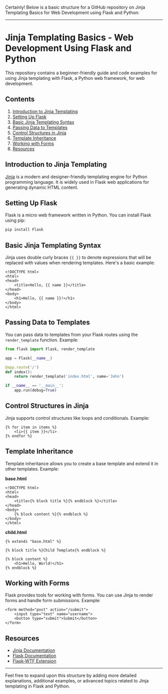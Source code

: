 Certainly! Below is a basic structure for a GitHub repository on Jinja Templating Basics for Web Development using Flask and Python:

---

# Jinja Templating Basics - Web Development Using Flask and Python

This repository contains a beginner-friendly guide and code examples for using Jinja templating with Flask, a Python web framework, for web development.

## Contents

1. [Introduction to Jinja Templating](#introduction-to-jinja-templating)
2. [Setting Up Flask](#setting-up-flask)
3. [Basic Jinja Templating Syntax](#basic-jinja-templating-syntax)
4. [Passing Data to Templates](#passing-data-to-templates)
5. [Control Structures in Jinja](#control-structures-in-jinja)
6. [Template Inheritance](#template-inheritance)
7. [Working with Forms](#working-with-forms)
8. [Resources](#resources)

## Introduction to Jinja Templating

[Jinja](https://jinja.palletsprojects.com/en/3.0.x/) is a modern and designer-friendly templating engine for Python programming language. It is widely used in Flask web applications for generating dynamic HTML content.

## Setting Up Flask

Flask is a micro web framework written in Python. You can install Flask using pip:

```bash
pip install Flask
```

## Basic Jinja Templating Syntax

Jinja uses double curly braces `{{ }}` to denote expressions that will be replaced with values when rendering templates. Here's a basic example:

```jinja
<!DOCTYPE html>
<html>
<head>
    <title>Hello, {{ name }}</title>
</head>
<body>
    <h1>Hello, {{ name }}!</h1>
</body>
</html>
```

## Passing Data to Templates

You can pass data to templates from your Flask routes using the `render_template` function. Example:

```python
from flask import Flask, render_template

app = Flask(__name__)

@app.route('/')
def index():
    return render_template('index.html', name='John')

if __name__ == '__main__':
    app.run(debug=True)
```

## Control Structures in Jinja

Jinja supports control structures like loops and conditionals. Example:

```jinja
{% for item in items %}
    <li>{{ item }}</li>
{% endfor %}
```

## Template Inheritance

Template inheritance allows you to create a base template and extend it in other templates. Example:

**base.html**

```jinja
<!DOCTYPE html>
<html>
<head>
    <title>{% block title %}{% endblock %}</title>
</head>
<body>
    {% block content %}{% endblock %}
</body>
</html>
```

**child.html**

```jinja
{% extends "base.html" %}

{% block title %}Child Template{% endblock %}

{% block content %}
    <h1>Hello, World!</h1>
{% endblock %}
```

## Working with Forms

Flask provides tools for working with forms. You can use Jinja to render forms and handle form submissions. Example:

```jinja
<form method="post" action="/submit">
    <input type="text" name="username">
    <button type="submit">Submit</button>
</form>
```

## Resources

- [Jinja Documentation](https://jinja.palletsprojects.com/en/3.0.x/)
- [Flask Documentation](https://flask.palletsprojects.com/en/2.1.x/)
- [Flask-WTF Extension](https://flask-wtf.readthedocs.io/en/stable/)

---

Feel free to expand upon this structure by adding more detailed explanations, additional examples, or advanced topics related to Jinja templating in Flask and Python.

